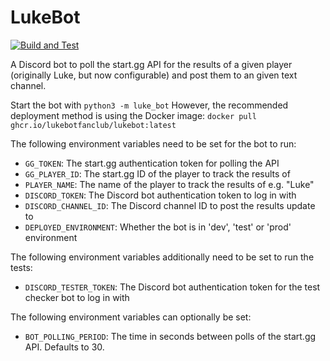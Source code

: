 # LukeBot

[![Build and Test](https://github.com/LukeBotFanClub/LukeBot/actions/workflows/build-and-test.yml/badge.svg)](https://github.com/LukeBotFanClub/LukeBot/actions/workflows/build-and-test.yml)

A Discord bot to poll the start.gg API for the results of a given player (originally Luke, but now configurable)
and post them to an given text channel.

Start the bot with `python3 -m luke_bot`
However, the recommended deployment method is using the Docker image:
`docker pull ghcr.io/lukebotfanclub/lukebot:latest`

The following environment variables need to be set for the bot to run:

- `GG_TOKEN`: The start.gg authentication token for polling the API
- `GG_PLAYER_ID`: The start.gg ID of the player to track the results of
- `PLAYER_NAME`: The name of the player to track the results of e.g. "Luke"
- `DISCORD_TOKEN`: The Discord bot authentication token to log in with
- `DISCORD_CHANNEL_ID`: The Discord channel ID to post the results update to
- `DEPLOYED_ENVIRONMENT`: Whether the bot is in 'dev', 'test' or 'prod' environment

The following environment variables additionally need to be set to run the tests:

- `DISCORD_TESTER_TOKEN`: The Discord bot authentication token for the test checker bot to log in with

The following environment variables can optionally be set:

- `BOT_POLLING_PERIOD`: The time in seconds between polls of the start.gg API. Defaults to 30.